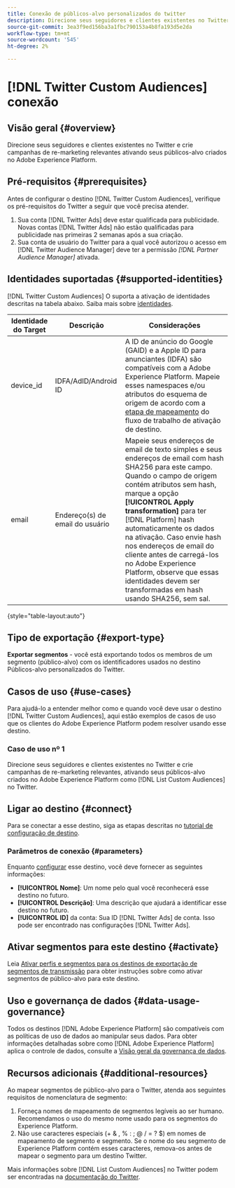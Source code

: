 ```yaml
---
title: Conexão de públicos-alvo personalizados do twitter
description: Direcione seus seguidores e clientes existentes no Twitter e crie campanhas de re-marketing relevantes ativando seus públicos-alvo criados no Adobe Experience Platform
source-git-commit: 3ea3f9ed156ba3a1fbc790153a4b8fa193d5e2da
workflow-type: tm+mt
source-wordcount: '545'
ht-degree: 2%

---
```



# [!DNL Twitter Custom Audiences] conexão

## Visão geral {#overview}

Direcione seus seguidores e clientes existentes no Twitter e crie campanhas de re-marketing relevantes ativando seus públicos-alvo criados no Adobe Experience Platform.

## Pré-requisitos {#prerequisites}

Antes de configurar o destino [!DNL Twitter Custom Audiences], verifique os pré-requisitos do Twitter a seguir que você precisa atender.

1. Sua conta [!DNL Twitter Ads] deve estar qualificada para publicidade. Novas contas [!DNL Twitter Ads] não estão qualificadas para publicidade nas primeiras 2 semanas após a sua criação.
2. Sua conta de usuário do Twitter para a qual você autorizou o acesso em [!DNL Twitter Audience Manager] deve ter a permissão *[!DNL Partner Audience Manager]* ativada.


## Identidades suportadas {#supported-identities}

[!DNL Twitter Custom Audiences] O suporta a ativação de identidades descritas na tabela abaixo. Saiba mais sobre [identidades](https://experienceleague.adobe.com/docs/experience-platform/identity/namespaces.html?lang=en#getting-started).

| Identidade do Target | Descrição | Considerações |
|---|---|---|
| device_id | IDFA/AdID/Android ID | A ID de anúncio do Google (GAID) e a Apple ID para anunciantes (IDFA) são compatíveis com a Adobe Experience Platform. Mapeie esses namespaces e/ou atributos do esquema de origem de acordo com a [etapa de mapeamento](/help/destinations/ui/activate-segment-streaming-destinations.md#mapping) do fluxo de trabalho de ativação de destino. |
| email | Endereço(s) de email do usuário | Mapeie seus endereços de email de texto simples e seus endereços de email com hash SHA256 para este campo. Quando o campo de origem contém atributos sem hash, marque a opção **[!UICONTROL Apply transformation]** para ter [!DNL Platform] hash automaticamente os dados na ativação. Caso envie hash nos endereços de email do cliente antes de carregá-los no Adobe Experience Platform, observe que essas identidades devem ser transformadas em hash usando SHA256, sem sal. |

{style=&quot;table-layout:auto&quot;}

## Tipo de exportação {#export-type}

**Exportar segmentos**  - você está exportando todos os membros de um segmento (público-alvo) com os identificadores usados no destino Públicos-alvo personalizados do Twitter.

## Casos de uso {#use-cases}

Para ajudá-lo a entender melhor como e quando você deve usar o destino [!DNL Twitter Custom Audiences], aqui estão exemplos de casos de uso que os clientes do Adobe Experience Platform podem resolver usando esse destino.

### Caso de uso nº 1

Direcione seus seguidores e clientes existentes no Twitter e crie campanhas de re-marketing relevantes, ativando seus públicos-alvo criados no Adobe Experience Platform como [!DNL List Custom Audiences] no Twitter.

## Ligar ao destino {#connect}

Para se conectar a esse destino, siga as etapas descritas no [tutorial de configuração de destino](../../ui/connect-destination.md).

### Parâmetros de conexão {#parameters}

Enquanto [configurar](../../ui/connect-destination.md) esse destino, você deve fornecer as seguintes informações:

* **[!UICONTROL Nome]**: Um nome pelo qual você reconhecerá esse destino no futuro.
* **[!UICONTROL Descrição]**: Uma descrição que ajudará a identificar esse destino no futuro.
* **[!UICONTROL ID]** da conta: Sua ID  [!DNL Twitter Ads] de conta. Isso pode ser encontrado nas configurações [!DNL Twitter Ads].

## Ativar segmentos para este destino {#activate}

Leia [Ativar perfis e segmentos para os destinos de exportação de segmentos de transmissão](/help/destinations/ui/activate-segment-streaming-destinations.md) para obter instruções sobre como ativar segmentos de público-alvo para este destino.

## Uso e governança de dados {#data-usage-governance}

Todos os destinos [!DNL Adobe Experience Platform] são compatíveis com as políticas de uso de dados ao manipular seus dados. Para obter informações detalhadas sobre como [!DNL Adobe Experience Platform] aplica o controle de dados, consulte a [Visão geral da governança de dados](https://experienceleague.adobe.com/docs/experience-platform/data-governance/home.html).

## Recursos adicionais {#additional-resources}

Ao mapear segmentos de público-alvo para o Twitter, atenda aos seguintes requisitos de nomenclatura de segmento:

1. Forneça nomes de mapeamento de segmentos legíveis ao ser humano. Recomendamos o uso do mesmo nome usado para os segmentos do Experience Platform.
2. Não use caracteres especiais (+ &amp; , % : ; @ / = ? $) em nomes de mapeamento de segmento e segmento. Se o nome do seu segmento de Experience Platform contém esses caracteres, remova-os antes de mapear o segmento para um destino Twitter.

Mais informações sobre [!DNL List Custom Audiences] no Twitter podem ser encontradas na [documentação do Twitter](https://business.twitter.com/en/help/campaign-setup/campaign-targeting/custom-audiences/lists.html).